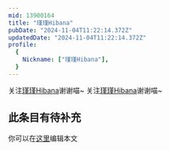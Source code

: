 ```yaml
---
mid: 13900164
title: "瑾瑾Hibana"
pubDate: "2024-11-04T11:22:14.372Z"
updatedDate: "2024-11-04T11:22:14.372Z"
profile:
  {
    Nickname: ["瑾瑾Hibana"],
  }
---
```


关注[瑾瑾Hibana](https://space.bilibili.com/13900164)谢谢喵~ 关注[瑾瑾Hibana](https://space.bilibili.com/13900164)谢谢喵~

## 此条目有待补充
你可以在[这里](https://github.com/Yuhanawa/VTuber.ICU/edit/master/src/content/v/瑾瑾Hibana/index.md)编辑本文
